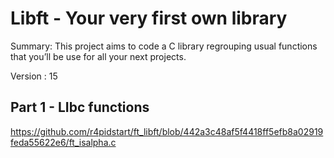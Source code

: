# Libft - Your very first own library

Summary: This project aims to code a C library regrouping usual functions that you’ll be use for all your next projects.

Version : 15

## Part 1 - LIbc functions
https://github.com/r4pidstart/ft_libft/blob/442a3c48af5f4418ff5efb8a02919feda55622e6/ft_isalpha.c